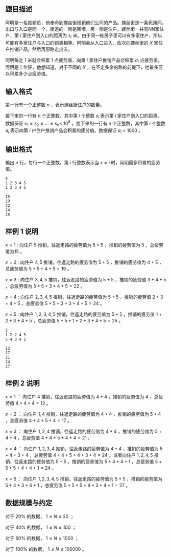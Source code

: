 ## 题目描述
阿明是一名推销员，他奉命到螺丝街推销他们公司的产品。螺丝街是一条死胡同，出口与入口是同一个，街道的一侧是围墙，另一侧是住户。螺丝街一共有NN家住户，第 $i$ 家住户到入口的距离为 $s_i$ 米。由于同一栋房子里可以有多家住户，所以可能有多家住户与入口的距离相等。阿明会从入口进入，依次向螺丝街的 $X$ 家住户推销产品，然后再原路走出去。

阿明每走 $1$ 米就会积累 $1$ 点疲劳值，向第 $i$ 家住户推销产品会积累 $a_i$ 点疲劳值。阿明是工作狂，他想知道，对于不同的 $X$ ，在不走多余的路的前提下，他最多可以积累多少点疲劳值。

## 输入格式
第一行有一个正整数 $n$ ，表示螺丝街住户的数量。

接下来的一行有 $n$ 个正整数，其中第 $i$ 个整数 $s_i$ 表示第 $i$ 家住户到入口的距离。数据保证 $s_1≤s_2≤…≤s_n<$ $10^8$ 。接下来的一行有 $n$ 个正整数，其中第 $i$ 个整数 $a_i$ 表示向第 $i$ 户住户推销产品会积累的疲劳值。数据保证 $a_i$ $<$ $1000$ 。

## 输出格式
输出 $n$ 行，每行一个正整数，第 $i$ 行整数表示当 $x=i$ 时，阿明最多积累的疲劳值。

```input1
5
1 2 3 4 5
1 2 3 4 5
```

```output1
15
19
22
24
25
```

## 样例 1 说明

$x=1$ : 向住户 $5$ 推销，往返走路的疲劳值为 $5+5$ ，推销的疲劳值为 $5$ ，总疲劳值为$15$ 。

$x=2$ : 向住户 $4,5$ 推销，往返走路的疲劳值为 $5+5$ ，推销的疲劳值为 $4+5$ ，总疲劳值为 $5+5+4+5=19$ 。

$x=3$ : 向住户 $3,4,5$ 推销，往返走路的疲劳值为 $5+5$ ，推销的疲劳值 $3+4+5$ ，总疲劳值为 $5+5+3+4+5=22$ 。

$x=4$ : 向住户 $2,3,4,5$ 推销，往返走路的疲劳值为 $5+5$ ，推销的疲劳值 $2+3+4+5$ ，总疲劳值 $5+5+2+3+4+5=24$ 。

$x=5$ : 向住户 $1,2,3,4,5$ 推销，往返走路的疲劳值为 $5+5$ ，推销的疲劳值 $1+2+3+4+5$ ，总疲劳值 $5+5+1+2+3+4+5=25$ 。


```input2
5
1 2 2 4 5
5 4 3 4 1
```

```output2
12
17
21
24
27
```

## 样例 2 说明

$x=1$ ： 向住户 $4$ 推销，往返走路的疲劳值为 $4+4$ ，推销的疲劳值为 $4$ ，总疲劳值 $4+4+4=12$ 。

$x=2$ ： 向住户 $1,4$ 推销，往返走路的疲劳值为 $4+4$ ，推销的疲劳值为 $5+4$ ，总疲劳值 $4+4+5+4=17$ 。

$x=3$ ： 向住户 $1,2,4$ 推销，往返走路的疲劳值为 $4+4$ ，推销的疲劳值为 $5+4+4$ ，总疲劳值 $4+4+5+4+4=21$ 。

$x=4$ ： 向住户 $1,2,3,4$ 推销，往返走路的疲劳值为 $4+4$ ，推销的疲劳值为 $5+4+3+4$ ，总疲劳值 $4+4+5+4+3+4=24$ 。或者向住户 $1,2,4,5$ 推销，往返走路的疲劳值为 $5+5$ ，推销的疲劳值为 $5+4+4+1$ ，总疲劳值 $5+5+5+4+4+1=24$ 。

$x=5$ ： 向住户 $1,2,3,4,5$ 推销，往返走路的疲劳值为 $5+5$ ，推销的疲劳值为 $5+4+3+4+1$ ，总疲劳值 $5+5+5+4+3+4+1=27$ 。

## 数据规模与约定

对于 $20\%$ 的数据， $1≤N≤20$ ；

对于 $40\%$ 的数据， $1≤N≤100$ ；

对于 $60\%$ 的数据， $1≤N≤1000$ ；

对于 $100\%$ 的数据， $1≤N≤100000$ 。

